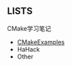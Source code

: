 LISTS
------

CMake学习笔记

- [CMakeExamples](https://github.com/wikinee/cmake-examples)
- HaHack
- Other